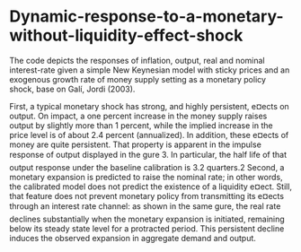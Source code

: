 # Dynamic-response-to-a-monetary-without-liquidity-effect-shock
The code depicts the responses of inflation, output, real and nominal interest-rate given a simple New Keynesian model with sticky prices and an exogenous growth rate of money supply setting as a monetary policy shock, base on Galí, Jordi (2003). 

First, a typical monetary shock has strong, and highly persistent, e¤ects on output. On
impact, a one percent increase in the money supply raises output by slightly more than 1
percent, while the implied increase in the price level is of about 2.4 percent (annualized).
In addition, these e¤ects of money are quite persistent. That property is apparent in the
impulse response of output displayed in the gure 3. In particular, the half life of that output
response under the baseline calibration is 3.2 quarters.2
Second, a monetary expansion is predicted to raise the nominal rate; in other words, the
calibrated model does not predict the existence of a liquidity e¤ect. Still, that feature does
not prevent monetary policy from transmitting its e¤ects through an interest rate channel:
as shown in the same gure, the real rate declines substantially when the monetary expansion
is initiated, remaining below its steady state level for a protracted period. This persistent
decline induces the observed expansion in aggregate demand and output.

